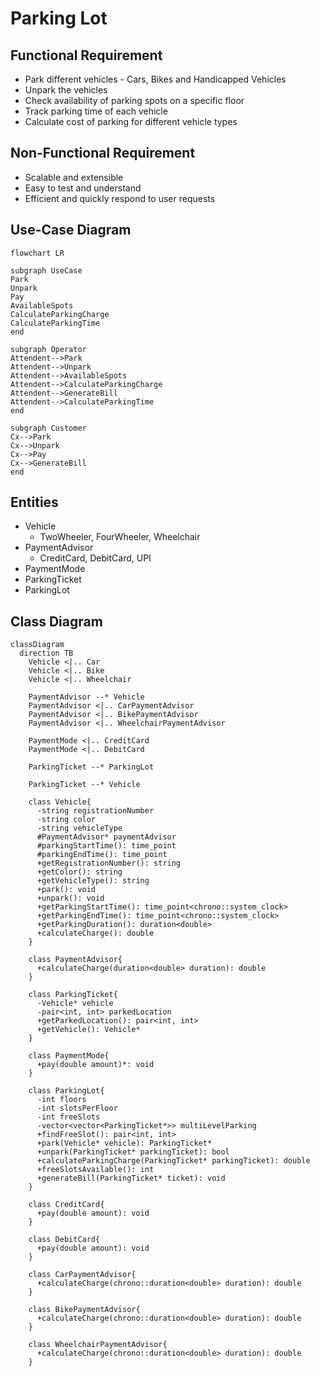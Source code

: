 # Parking Lot

## Functional Requirement
- Park different vehicles - Cars, Bikes and Handicapped Vehicles
- Unpark the vehicles
- Check availability of parking spots on a specific floor
- Track parking time of each vehicle
- Calculate cost of parking for different vehicle types

## Non-Functional Requirement
- Scalable and extensible
- Easy to test and understand
- Efficient and quickly respond to user requests

## Use-Case Diagram
```mermaid
flowchart LR

subgraph UseCase
Park
Unpark
Pay
AvailableSpots
CalculateParkingCharge
CalculateParkingTime
end

subgraph Operator
Attendent-->Park
Attendent-->Unpark
Attendent-->AvailableSpots
Attendent-->CalculateParkingCharge
Attendent-->GenerateBill
Attendent-->CalculateParkingTime
end

subgraph Customer
Cx-->Park
Cx-->Unpark
Cx-->Pay
Cx-->GenerateBill
end
```

## Entities
- Vehicle
  - TwoWheeler, FourWheeler, Wheelchair
- PaymentAdvisor
  - CreditCard, DebitCard, UPI
- PaymentMode
- ParkingTicket
- ParkingLot
  

## Class Diagram
```mermaid
classDiagram
  direction TB
    Vehicle <|.. Car
    Vehicle <|.. Bike
    Vehicle <|.. Wheelchair
    
    PaymentAdvisor --* Vehicle
    PaymentAdvisor <|.. CarPaymentAdvisor
    PaymentAdvisor <|.. BikePaymentAdvisor
    PaymentAdvisor <|.. WheelchairPaymentAdvisor

    PaymentMode <|.. CreditCard
    PaymentMode <|.. DebitCard

    ParkingTicket --* ParkingLot

    ParkingTicket --* Vehicle

    class Vehicle{
      -string registrationNumber
      -string color
      -string vehicleType
      #PaymentAdvisor* paymentAdvisor
      #parkingStartTime(): time_point
      #parkingEndTime(): time_point
      +getRegistrationNumber(): string
      +getColor(): string
      +getVehicleType(): string
      +park(): void
      +unpark(): void
      +getParkingStartTime(): time_point<chrono::system_clock>
      +getParkingEndTime(): time_point<chrono::system_clock>
      +getParkingDuration(): duration<double>
      +calculateCharge(): double
    }

    class PaymentAdvisor{
      +calculateCharge(duration<double> duration): double
    }

    class ParkingTicket{
      -Vehicle* vehicle
      -pair<int, int> parkedLocation
      +getParkedLocation(): pair<int, int> 
      +getVehicle(): Vehicle*
    }

    class PaymentMode{
      +pay(double amount)*: void
    }

    class ParkingLot{
      -int floors
      -int slotsPerFloor
      -int freeSlots
      -vector<vector<ParkingTicket*>> multiLevelParking
      +findFreeSlot(): pair<int, int> 
      +park(Vehicle* vehicle): ParkingTicket* 
      +unpark(ParkingTicket* parkingTicket): bool 
      +calculateParkingCharge(ParkingTicket* parkingTicket): double 
      +freeSlotsAvailable(): int 
      +generateBill(ParkingTicket* ticket): void 
    }

    class CreditCard{
      +pay(double amount): void
    }

    class DebitCard{
      +pay(double amount): void
    }

    class CarPaymentAdvisor{
      +calculateCharge(chrono::duration<double> duration): double
    }

    class BikePaymentAdvisor{
      +calculateCharge(chrono::duration<double> duration): double
    }

    class WheelchairPaymentAdvisor{
      +calculateCharge(chrono::duration<double> duration): double
    }
```